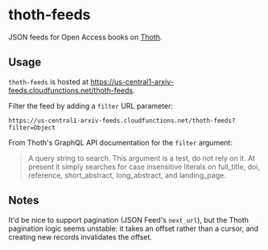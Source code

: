 # thoth-feeds

JSON feeds for Open Access books on [Thoth](https://thoth.pub/).

## Usage

`thoth-feeds` is hosted at https://us-central1-arxiv-feeds.cloudfunctions.net/thoth-feeds.

Filter the feed by adding a `filter` URL parameter:

```
https://us-central1-arxiv-feeds.cloudfunctions.net/thoth-feeds?filter=Object
```

From Thoth's GraphQL API documentation for the `filter` argument:

> A query string to search. This argument is a test, do not rely on it. At present it simply searches for case insensitive literals on full_title, doi, reference, short_abstract, long_abstract, and landing_page.

## Notes

It'd be nice to support pagination (JSON Feed's `next_url`), but the Thoth pagination logic seems unstable: it takes an offset rather than a cursor, and creating new records invalidates the offset.